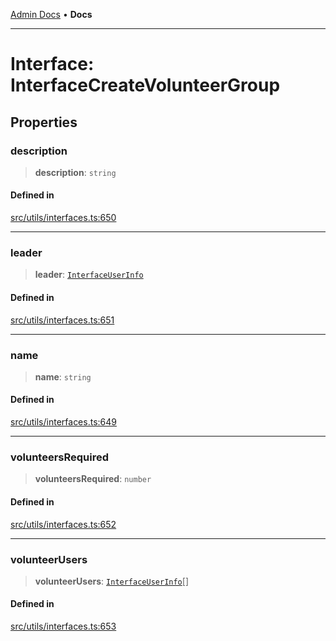 [Admin Docs](/) • **Docs**

***

# Interface: InterfaceCreateVolunteerGroup

## Properties

### description

> **description**: `string`

#### Defined in

[src/utils/interfaces.ts:650](https://github.com/PalisadoesFoundation/talawa-admin/blob/main/src/utils/interfaces.ts#L650)

***

### leader

> **leader**: [`InterfaceUserInfo`](InterfaceUserInfo.md)

#### Defined in

[src/utils/interfaces.ts:651](https://github.com/PalisadoesFoundation/talawa-admin/blob/main/src/utils/interfaces.ts#L651)

***

### name

> **name**: `string`

#### Defined in

[src/utils/interfaces.ts:649](https://github.com/PalisadoesFoundation/talawa-admin/blob/main/src/utils/interfaces.ts#L649)

***

### volunteersRequired

> **volunteersRequired**: `number`

#### Defined in

[src/utils/interfaces.ts:652](https://github.com/PalisadoesFoundation/talawa-admin/blob/main/src/utils/interfaces.ts#L652)

***

### volunteerUsers

> **volunteerUsers**: [`InterfaceUserInfo`](InterfaceUserInfo.md)[]

#### Defined in

[src/utils/interfaces.ts:653](https://github.com/PalisadoesFoundation/talawa-admin/blob/main/src/utils/interfaces.ts#L653)
